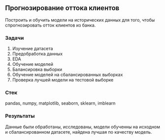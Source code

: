 ## Прогнозирование оттока клиентов
Построить и обучить модели на исторических данных для того, чтобы спрогнозировать отток клиентов из банка.
### Задачи
1. Изучение датасета
2. Предобработка данных
3. EDA
4. Обучение моделей
5. Балансировка выборки
6. Обучение моделей на сбалансированных выборках
7. Проверка лучшей модели на тестовой выборке
### Стек
pandas, numpy, matplotlib, seaborn, sklearn, imblearn
### Результаты
Данные были обработаны, исследованы, модели обученны на исходном и сбалансированном датасете, найдена лучшая по качеству модель.

